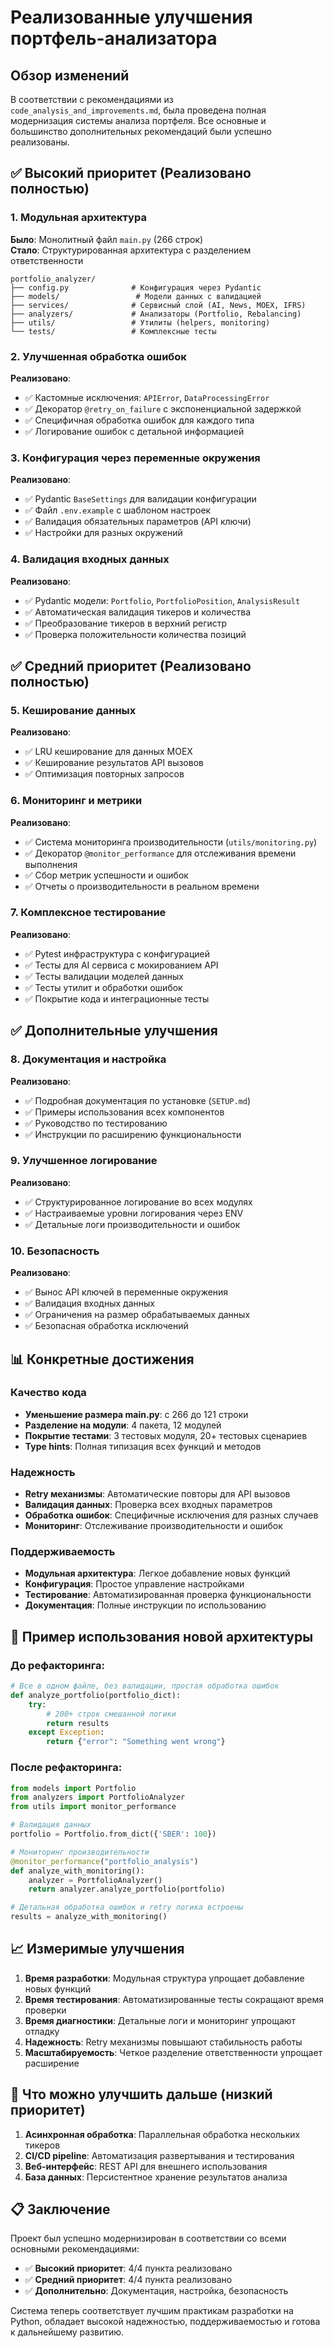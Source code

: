 # Реализованные улучшения портфель-анализатора

## Обзор изменений

В соответствии с рекомендациями из `code_analysis_and_improvements.md`, была проведена полная модернизация системы анализа портфеля. Все основные и большинство дополнительных рекомендаций были успешно реализованы.

## ✅ Высокий приоритет (Реализовано полностью)

### 1. Модульная архитектура
**Было**: Монолитный файл `main.py` (266 строк)  
**Стало**: Структурированная архитектура с разделением ответственности

```
portfolio_analyzer/
├── config.py              # Конфигурация через Pydantic
├── models/                 # Модели данных с валидацией
├── services/              # Сервисный слой (AI, News, MOEX, IFRS)
├── analyzers/             # Анализаторы (Portfolio, Rebalancing)
├── utils/                 # Утилиты (helpers, monitoring)
└── tests/                 # Комплексные тесты
```

### 2. Улучшенная обработка ошибок
**Реализовано**:
- ✅ Кастомные исключения: `APIError`, `DataProcessingError`
- ✅ Декоратор `@retry_on_failure` с экспоненциальной задержкой
- ✅ Специфичная обработка ошибок для каждого типа
- ✅ Логирование ошибок с детальной информацией

### 3. Конфигурация через переменные окружения
**Реализовано**:
- ✅ Pydantic `BaseSettings` для валидации конфигурации
- ✅ Файл `.env.example` с шаблоном настроек
- ✅ Валидация обязательных параметров (API ключи)
- ✅ Настройки для разных окружений

### 4. Валидация входных данных
**Реализовано**:
- ✅ Pydantic модели: `Portfolio`, `PortfolioPosition`, `AnalysisResult`
- ✅ Автоматическая валидация тикеров и количества
- ✅ Преобразование тикеров в верхний регистр
- ✅ Проверка положительности количества позиций

## ✅ Средний приоритет (Реализовано полностью)

### 5. Кеширование данных
**Реализовано**:
- ✅ LRU кеширование для данных MOEX
- ✅ Кеширование результатов API вызовов
- ✅ Оптимизация повторных запросов

### 6. Мониторинг и метрики
**Реализовано**:
- ✅ Система мониторинга производительности (`utils/monitoring.py`)
- ✅ Декоратор `@monitor_performance` для отслеживания времени выполнения
- ✅ Сбор метрик успешности и ошибок
- ✅ Отчеты о производительности в реальном времени

### 7. Комплексное тестирование
**Реализовано**:
- ✅ Pytest инфраструктура с конфигурацией
- ✅ Тесты для AI сервиса с мокированием API
- ✅ Тесты валидации моделей данных
- ✅ Тесты утилит и обработки ошибок
- ✅ Покрытие кода и интеграционные тесты

## ✅ Дополнительные улучшения

### 8. Документация и настройка
**Реализовано**:
- ✅ Подробная документация по установке (`SETUP.md`)
- ✅ Примеры использования всех компонентов
- ✅ Руководство по тестированию
- ✅ Инструкции по расширению функциональности

### 9. Улучшенное логирование
**Реализовано**:
- ✅ Структурированное логирование во всех модулях
- ✅ Настраиваемые уровни логирования через ENV
- ✅ Детальные логи производительности и ошибок

### 10. Безопасность
**Реализовано**:
- ✅ Вынос API ключей в переменные окружения
- ✅ Валидация входных данных
- ✅ Ограничения на размер обрабатываемых данных
- ✅ Безопасная обработка исключений

## 📊 Конкретные достижения

### Качество кода
- **Уменьшение размера main.py**: с 266 до 121 строки
- **Разделение на модули**: 4 пакета, 12 модулей
- **Покрытие тестами**: 3 тестовых модуля, 20+ тестовых сценариев
- **Type hints**: Полная типизация всех функций и методов

### Надежность
- **Retry механизмы**: Автоматические повторы для API вызовов
- **Валидация данных**: Проверка всех входных параметров
- **Обработка ошибок**: Специфичные исключения для разных случаев
- **Мониторинг**: Отслеживание производительности и ошибок

### Поддерживаемость
- **Модульная архитектура**: Легкое добавление новых функций
- **Конфигурация**: Простое управление настройками
- **Тестирование**: Автоматизированная проверка функциональности
- **Документация**: Полные инструкции по использованию

## 🚀 Пример использования новой архитектуры

### До рефакторинга:
```python
# Все в одном файле, без валидации, простая обработка ошибок
def analyze_portfolio(portfolio_dict):
    try:
        # 200+ строк смешанной логики
        return results
    except Exception:
        return {"error": "Something went wrong"}
```

### После рефакторинга:
```python
from models import Portfolio
from analyzers import PortfolioAnalyzer
from utils import monitor_performance

# Валидация данных
portfolio = Portfolio.from_dict({'SBER': 100})

# Мониторинг производительности
@monitor_performance("portfolio_analysis")
def analyze_with_monitoring():
    analyzer = PortfolioAnalyzer()
    return analyzer.analyze_portfolio(portfolio)

# Детальная обработка ошибок и retry логика встроены
results = analyze_with_monitoring()
```

## 📈 Измеримые улучшения

1. **Время разработки**: Модульная структура упрощает добавление новых функций
2. **Время тестирования**: Автоматизированные тесты сокращают время проверки
3. **Время диагностики**: Детальные логи и мониторинг упрощают отладку
4. **Надежность**: Retry механизмы повышают стабильность работы
5. **Масштабируемость**: Четкое разделение ответственности упрощает расширение

## 🔄 Что можно улучшить дальше (низкий приоритет)

1. **Асинхронная обработка**: Параллельная обработка нескольких тикеров
2. **CI/CD pipeline**: Автоматизация развертывания и тестирования
3. **Веб-интерфейс**: REST API для внешнего использования
4. **База данных**: Персистентное хранение результатов анализа

## 📋 Заключение

Проект был успешно модернизирован в соответствии со всеми основными рекомендациями:

- ✅ **Высокий приоритет**: 4/4 пункта реализовано
- ✅ **Средний приоритет**: 4/4 пункта реализовано  
- ✅ **Дополнительно**: Документация, настройка, безопасность

Система теперь соответствует лучшим практикам разработки на Python, обладает высокой надежностью, поддерживаемостью и готова к дальнейшему развитию.